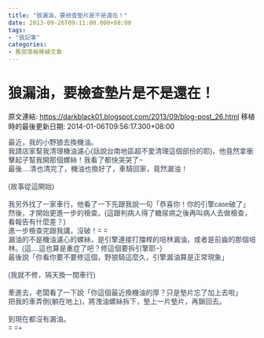 ```yaml
---
title: "狼漏油，要檢查墊片是不是還在！"
date: 2013-09-26T09:11:00.000+08:00
tags: 
- "狼記事"
categories:
- 舊部落格移植文章
---
```


# 狼漏油，要檢查墊片是不是還在！

原文連結: https://darkblack01.blogspot.com/2013/09/blog-post_26.html
移植時的最後更新日期: 2014-01-06T09:56:17.300+08:00

<span style="background-color: white; color: #37404e; font-family: 'lucida grande', tahoma, verdana, arial, sans-serif; font-size: 14px; line-height: 18px;">最近，我的小野狼去換機油。</span><br style="background-color: white; color: #37404e; font-family: 'lucida grande', tahoma, verdana, arial, sans-serif; font-size: 14px; line-height: 18px;" /><span style="background-color: white; color: #37404e; font-family: 'lucida grande', tahoma, verdana, arial, sans-serif; font-size: 14px; line-height: 18px;">我請店家幫我清理機油濾心(話說台南地區超不愛清理這個部份的耶</span><wbr style="background-color: white; color: #37404e; font-family: 'lucida grande', tahoma, verdana, arial, sans-serif; font-size: 14px; line-height: 18px;"></wbr><span class="word_break" style="background-color: white; color: #37404e; display: inline-block; font-family: 'lucida grande', tahoma, verdana, arial, sans-serif; font-size: 14px; line-height: 18px;"></span><span style="background-color: white; color: #37404e; font-family: 'lucida grande', tahoma, verdana, arial, sans-serif; font-size: 14px; line-height: 18px;">)，他竟然拿衝擊起子幫我開那個螺絲！我看了都快哭哭了~</span><br style="background-color: white; color: #37404e; font-family: 'lucida grande', tahoma, verdana, arial, sans-serif; font-size: 14px; line-height: 18px;" /><span style="background-color: white; color: #37404e; font-family: 'lucida grande', tahoma, verdana, arial, sans-serif; font-size: 14px; line-height: 18px;">最後....清也清完了，機油也換好了，車騎回家，竟然漏油！</span><br style="background-color: white; color: #37404e; font-family: 'lucida grande', tahoma, verdana, arial, sans-serif; font-size: 14px; line-height: 18px;" /><br style="background-color: white; color: #37404e; font-family: 'lucida grande', tahoma, verdana, arial, sans-serif; font-size: 14px; line-height: 18px;" /><span style="background-color: white; color: #37404e; font-family: 'lucida grande', tahoma, verdana, arial, sans-serif; font-size: 14px; line-height: 18px;">(故事從這開始)</span><br style="background-color: white; color: #37404e; font-family: 'lucida grande', tahoma, verdana, arial, sans-serif; font-size: 14px; line-height: 18px;" /><br style="background-color: white; color: #37404e; font-family: 'lucida grande', tahoma, verdana, arial, sans-serif; font-size: 14px; line-height: 18px;" /><span style="background-color: white; color: #37404e; font-family: 'lucida grande', tahoma, verdana, arial, sans-serif; font-size: 14px; line-height: 18px;">我另外找了一家車行，他看了一下先跟我說一句「恭喜你！你的引擎</span><wbr style="background-color: white; color: #37404e; font-family: 'lucida grande', tahoma, verdana, arial, sans-serif; font-size: 14px; line-height: 18px;"></wbr><span class="word_break" style="background-color: white; color: #37404e; display: inline-block; font-family: 'lucida grande', tahoma, verdana, arial, sans-serif; font-size: 14px; line-height: 18px;"></span><span style="background-color: white; color: #37404e; font-family: 'lucida grande', tahoma, verdana, arial, sans-serif; font-size: 14px; line-height: 18px;">case破了」然後，才開始更進一步的檢查。(這跟判病人得了糖</span><wbr style="background-color: white; color: #37404e; font-family: 'lucida grande', tahoma, verdana, arial, sans-serif; font-size: 14px; line-height: 18px;"></wbr><span class="word_break" style="background-color: white; color: #37404e; display: inline-block; font-family: 'lucida grande', tahoma, verdana, arial, sans-serif; font-size: 14px; line-height: 18px;"></span><span style="background-color: white; color: #37404e; font-family: 'lucida grande', tahoma, verdana, arial, sans-serif; font-size: 14px; line-height: 18px;">尿病之後再叫病人去做檢查，看報告有什麼差？)</span><br style="background-color: white; color: #37404e; font-family: 'lucida grande', tahoma, verdana, arial, sans-serif; font-size: 14px; line-height: 18px;" /><span style="background-color: white; color: #37404e; font-family: 'lucida grande', tahoma, verdana, arial, sans-serif; font-size: 14px; line-height: 18px;">進一步檢查完跟我講，沒破！= =</span><br style="background-color: white; color: #37404e; font-family: 'lucida grande', tahoma, verdana, arial, sans-serif; font-size: 14px; line-height: 18px;" /><span style="background-color: white; color: #37404e; font-family: 'lucida grande', tahoma, verdana, arial, sans-serif; font-size: 14px; line-height: 18px;">漏油的不是機油濾心的螺絲，是引擎連接打擋桿的培林漏油，或者是</span><wbr style="background-color: white; color: #37404e; font-family: 'lucida grande', tahoma, verdana, arial, sans-serif; font-size: 14px; line-height: 18px;"></wbr><span class="word_break" style="background-color: white; color: #37404e; display: inline-block; font-family: 'lucida grande', tahoma, verdana, arial, sans-serif; font-size: 14px; line-height: 18px;"></span><span style="background-color: white; color: #37404e; font-family: 'lucida grande', tahoma, verdana, arial, sans-serif; font-size: 14px; line-height: 18px;">前齒的那個培林。(這....這也算是重症了吧？修這個要拆引擎</span><wbr style="background-color: white; color: #37404e; font-family: 'lucida grande', tahoma, verdana, arial, sans-serif; font-size: 14px; line-height: 18px;"></wbr><span class="word_break" style="background-color: white; color: #37404e; display: inline-block; font-family: 'lucida grande', tahoma, verdana, arial, sans-serif; font-size: 14px; line-height: 18px;"></span><span style="background-color: white; color: #37404e; font-family: 'lucida grande', tahoma, verdana, arial, sans-serif; font-size: 14px; line-height: 18px;">耶~)</span><br style="background-color: white; color: #37404e; font-family: 'lucida grande', tahoma, verdana, arial, sans-serif; font-size: 14px; line-height: 18px;" /><span style="background-color: white; color: #37404e; font-family: 'lucida grande', tahoma, verdana, arial, sans-serif; font-size: 14px; line-height: 18px;">最後說「你看你要不要修這個，野狼騎這麼久，引擎漏油算是正常現</span><wbr style="background-color: white; color: #37404e; font-family: 'lucida grande', tahoma, verdana, arial, sans-serif; font-size: 14px; line-height: 18px;"></wbr><span class="word_break" style="background-color: white; color: #37404e; display: inline-block; font-family: 'lucida grande', tahoma, verdana, arial, sans-serif; font-size: 14px; line-height: 18px;"></span><span style="background-color: white; color: #37404e; font-family: 'lucida grande', tahoma, verdana, arial, sans-serif; font-size: 14px; line-height: 18px;">象」</span><span class="text_exposed_show" style="background-color: white; color: #37404e; display: inline; font-family: 'lucida grande', tahoma, verdana, arial, sans-serif; font-size: 14px; line-height: 18px;"><br /><br />(我就不修，隔天換一間車行)<br /><br />牽進去，老闆看了一下說「你這個最近換機油的厚？只是墊片忘了加<wbr></wbr><span class="word_break" style="display: inline-block;"></span>上去啦」<br />把我的車弄倒(躺在地上)，將洩油螺絲拆下，墊上一片墊片，再鎖<wbr></wbr><span class="word_break" style="display: inline-block;"></span>回去。<br /><br />到現在都沒有漏油。<br />= =+</span>
